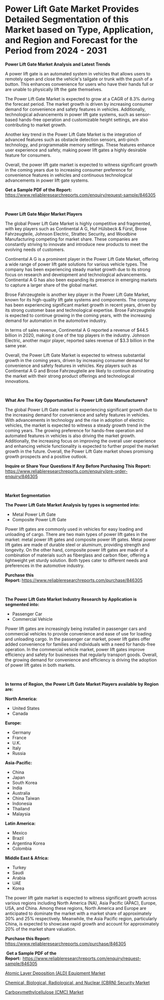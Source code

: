 <p><h1>Power Lift Gate Market Provides Detailed Segmentation of this Market based on Type, Application, and Region and Forecast for the Period from 2024 - 2031</h1></p><p><strong>Power Lift Gate Market Analysis and Latest Trends</strong></p>
<p><p>A power lift gate is an automated system in vehicles that allows users to remotely open and close the vehicle's tailgate or trunk with the push of a button. This enhances convenience for users who have their hands full or are unable to physically lift the gate themselves. </p><p>The Power Lift Gate Market is expected to grow at a CAGR of 8.3% during the forecast period. The market growth is driven by increasing consumer demand for convenience and safety features in vehicles. Additionally, technological advancements in power lift gate systems, such as sensor-based hands-free operation and customizable height settings, are also contributing to market growth.</p><p>Another key trend in the Power Lift Gate Market is the integration of advanced features such as obstacle detection sensors, anti-pinch technology, and programmable memory settings. These features enhance user experience and safety, making power lift gates a highly desirable feature for consumers.</p><p>Overall, the power lift gate market is expected to witness significant growth in the coming years due to increasing consumer preference for convenience features in vehicles and continuous technological advancements in power lift gate systems.</p></p>
<p><strong>Get a Sample PDF of the Report:&nbsp;</strong> <a href="https://www.reliableresearchreports.com/enquiry/request-sample/846305">https://www.reliableresearchreports.com/enquiry/request-sample/846305</a></p>
<p>&nbsp;</p>
<p><strong>Power Lift Gate Major Market Players</strong></p>
<p><p>The global Power Lift Gate Market is highly competitive and fragmented, with key players such as Continental A G, Huf Hülsbeck & Fürst, Brose Fahrzeugteile, Johnson Electric, Strattec Security, and Woodbine Manufacturing competing for market share. These companies are constantly striving to innovate and introduce new products to meet the evolving needs of customers.</p><p>Continental A G is a prominent player in the Power Lift Gate Market, offering a wide range of power lift gate solutions for various vehicle types. The company has been experiencing steady market growth due to its strong focus on research and development and technological advancements. Continental A G has also been expanding its presence in emerging markets to capture a larger share of the global market.</p><p>Brose Fahrzeugteile is another key player in the Power Lift Gate Market, known for its high-quality lift gate systems and components. The company has been experiencing significant market growth in recent years, driven by its strong customer base and technological expertise. Brose Fahrzeugteile is expected to continue growing in the coming years, with the increasing demand for automation in the automotive industry.</p><p>In terms of sales revenue, Continental A G reported a revenue of $44.5 billion in 2020, making it one of the top players in the industry. Johnson Electric, another major player, reported sales revenue of $3.3 billion in the same year.</p><p>Overall, the Power Lift Gate Market is expected to witness substantial growth in the coming years, driven by increasing consumer demand for convenience and safety features in vehicles. Key players such as Continental A G and Brose Fahrzeugteile are likely to continue dominating the market with their strong product offerings and technological innovations.</p></p>
<p>&nbsp;</p>
<p><strong>What Are The Key Opportunities For Power Lift Gate Manufacturers?</strong></p>
<p><p>The global Power Lift Gate market is experiencing significant growth due to the increasing demand for convenience and safety features in vehicles. With advancements in technology and the rise in adoption of electric vehicles, the market is expected to witness a steady growth trend in the coming years. The growing preference for hands-free operation and automated features in vehicles is also driving the market growth. Additionally, the increasing focus on improving the overall user experience and enhancing vehicle functionality is expected to further propel the market growth in the future. Overall, the Power Lift Gate market shows promising growth prospects and a positive outlook.</p></p>
<p><strong>Inquire or Share Your Questions If Any Before Purchasing This Report:</strong> <a href="https://www.reliableresearchreports.com/enquiry/pre-order-enquiry/846305">https://www.reliableresearchreports.com/enquiry/pre-order-enquiry/846305</a></p>
<p>&nbsp;</p>
<p><strong>Market Segmentation</strong></p>
<p><strong>The Power Lift Gate Market Analysis by types is segmented into:</strong></p>
<p><ul><li>Metal Power Lift Gate</li><li>Composite Power Lift Gate</li></ul></p>
<p><p>Power lift gates are commonly used in vehicles for easy loading and unloading of cargo. There are two main types of power lift gates in the market: metal power lift gates and composite power lift gates. Metal power lift gates are made of durable steel or aluminum, providing strength and longevity. On the other hand, composite power lift gates are made of a combination of materials such as fiberglass and carbon fiber, offering a lightweight yet sturdy solution. Both types cater to different needs and preferences in the automotive industry.</p></p>
<p><strong>Purchase this Report:&nbsp;</strong><a href="https://www.reliableresearchreports.com/purchase/846305">https://www.reliableresearchreports.com/purchase/846305</a></p>
<p>&nbsp;</p>
<p><strong>The Power Lift Gate Market Industry Research by Application is segmented into:</strong></p>
<p><ul><li>Passenger Car</li><li>Commercial Vehicle</li></ul></p>
<p><p>Power lift gates are increasingly being installed in passenger cars and commercial vehicles to provide convenience and ease of use for loading and unloading cargo. In the passenger car market, power lift gates offer added convenience for families and individuals with a need for hands-free operation. In the commercial vehicle market, power lift gates improve efficiency and safety for businesses that regularly transport goods. Overall, the growing demand for convenience and efficiency is driving the adoption of power lift gates in both markets.</p></p>
<p>&nbsp;</p>
<p><strong>In terms of Region, the Power Lift Gate Market Players available by Region are:</strong></p>
<p>
    <p> <strong> North America: </strong>
        <ul>
            <li>United States</li>
            <li>Canada</li>
        </ul>
        </p> 
    <p> <strong> Europe: </strong>
        <ul>
            <li>Germany</li>
            <li>France</li>
            <li>U.K.</li>
            <li>Italy</li>
            <li>Russia</li>
        </ul>
        </p> 
    <p> <strong> Asia-Pacific: </strong>
        <ul>
            <li>China</li>
            <li>Japan</li>
            <li>South Korea</li>
            <li>India</li>
            <li>Australia</li>
            <li>China Taiwan</li>
            <li>Indonesia</li>
            <li>Thailand</li>
            <li>Malaysia</li>
        </ul>
        </p> 
    <p> <strong> Latin America: </strong>
        <ul>
            <li>Mexico</li>
            <li>Brazil</li>
            <li>Argentina Korea</li>
            <li>Colombia</li>
        </ul>
        </p> 
    <p> <strong> Middle East & Africa: </strong>
        <ul>
            <li>Turkey</li>
            <li>Saudi</li>
            <li>Arabia</li>
            <li>UAE</li>
            <li>Korea</li>
        </ul>
    </p>
    </p>
<p><p>The power lift gate market is expected to witness significant growth across various regions including North America (NA), Asia Pacific (APAC), Europe, USA, and China. Among these regions, North America and Europe are anticipated to dominate the market with a market share of approximately 30% and 25% respectively. Meanwhile, the Asia Pacific region, particularly China, is expected to showcase rapid growth and account for approximately 20% of the market share valuation.</p></p>
<p><strong>Purchase this Report: </strong><a href="https://www.reliableresearchreports.com/purchase/846305">https://www.reliableresearchreports.com/purchase/846305</a></p>
<p>&nbsp;<strong>Get a Sample PDF of the Report:&nbsp;&nbsp;</strong><a href="https://www.reliableresearchreports.com/enquiry/request-sample/846305">https://www.reliableresearchreports.com/enquiry/request-sample/846305</a></p>
<p><strong></strong></p>
<p><p><a href="https://view.publitas.com/reportprime-1/atomic-layer-deposition-ald-equipment-market-with-the-goal-of-estimating-the-market-size-and-future-growth-potential-of-various-market-segments-based-on-component-applications-end-user-and-region/">Atomic Layer Deposition (ALD) Equipment Market</a></p><p><a href="https://view.publitas.com/reportprime-1/chemical-biological-radiological-and-nuclear-cbrn-security-market-size-growth-and-forecast-from-2023-2030/">Chemical, Biological, Radiological, and Nuclear (CBRN) Security Market</a></p><p><a href="https://view.publitas.com/reportprime-1/carboxymethylcellulose-cmc-market-challenges-opportunities-and-growth-drivers-and-major-market-players-forecasted-for-period-from-2023-2030/">Carboxymethylcellulose (CMC) Market</a></p></p>